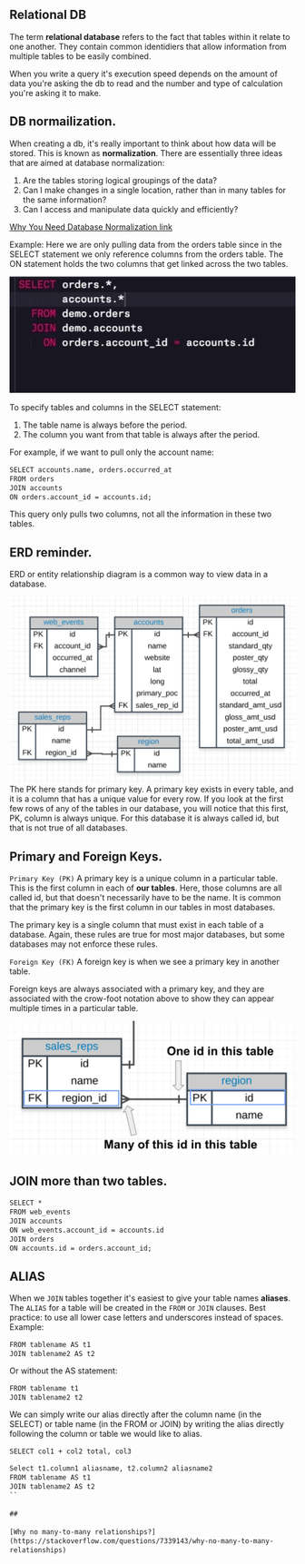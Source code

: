 ## Relational DB

The term **relational database** refers to the fact that tables within it relate to one another. They contain common identidiers that allow information from 
multiple tables to be easily combined.

When you write a query it's execution speed depends on the amount of data you're asking the db to read and the number and type of calculation you're
asking it to make.

## DB normailization.

When creating a db, it's really important to think about how data will be stored. This is known as **normalization**.
There are essentially three ideas that are aimed at database normalization:

1. Are the tables storing logical groupings of the data?
2. Can I make changes in a single location, rather than in many tables for the same information?
3. Can I access and manipulate data quickly and efficiently?

[Why You Need Database Normalization link](http://www.itprotoday.com/microsoft-sql-server/sql-design-why-you-need-database-normalization)

Example:
Here we are only pulling data from the orders table since in the SELECT statement we only reference columns from the orders table.
The ON statement holds the two columns that get linked across the two tables.

![inner join](join_sql.png)

To specify tables and columns in the SELECT statement:

1. The table name is always before the period.
2. The column you want from that table is always after the period.

For example, if we want to pull only the account name:

```
SELECT accounts.name, orders.occurred_at
FROM orders
JOIN accounts
ON orders.account_id = accounts.id;
```
This query only pulls two columns, not all the information in these two tables.

## ERD reminder.

ERD or entity relationship diagram is a common way to view data in a database. 

![ERD diagram](entity_relationship_diagram.png)
The PK here stands for primary key. A primary key exists in every table, and it is a column that has a unique value for every row.
If you look at the first few rows of any of the tables in our database, you will notice that this first, PK, column is always unique. For this database it is always called id, but that is not true of all databases.

## Primary and Foreign Keys.

`Primary Key (PK)`
A primary key is a unique column in a particular table. This is the first column in each of **our tables**. Here, those columns are all called id, but that doesn't necessarily have to be the name. It is common that the primary key is the first column in our tables in most databases.

The primary key is a single column that must exist in each table of a database. Again, these rules are true for most major databases, but some databases may not enforce these rules.

`Foreign Key (FK)`
A foreign key is when we see a primary key in another table. 

Foreign keys are always associated with a primary key, and they are associated with the crow-foot notation above to show they can appear multiple times in a particular table.

![primary and foreign key](primary_foreign_key.png)

## JOIN more than two tables.

```
SELECT *
FROM web_events
JOIN accounts
ON web_events.account_id = accounts.id
JOIN orders
ON accounts.id = orders.account_id;
```

## ALIAS

When we `JOIN` tables together it's easiest to give your table names **aliases**. The `ALIAS` for a table will be created in the `FROM` or `JOIN` clauses.
Best practice: to use all lower case letters and underscores instead of spaces.
Example:
```
FROM tablename AS t1
JOIN tablename2 AS t2
```
Or without the AS statement:
```
FROM tablename t1
JOIN tablename2 t2
```

We can simply write our alias directly after the column name (in the SELECT) or table name (in the FROM or JOIN) by writing the alias directly following the column or table we would like to alias. 
```
SELECT col1 + col2 total, col3
```

```
Select t1.column1 aliasname, t2.column2 aliasname2
FROM tablename AS t1
JOIN tablename2 AS t2
``

## 

[Why no many-to-many relationships?](https://stackoverflow.com/questions/7339143/why-no-many-to-many-relationships)